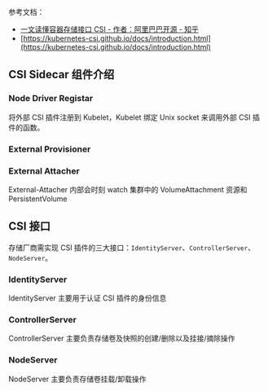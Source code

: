 参考文档：

- [一文读懂容器存储接口 CSI - 作者：阿里巴巴开源 - 知乎](https://zhuanlan.zhihu.com/p/364255271)
- [https://kubernetes-csi.github.io/docs/introduction.html](https://kubernetes-csi.github.io/docs/introduction.html)
<a name="yRxdd"></a>
## CSI Sidecar 组件介绍
<a name="nynJL"></a>
### Node Driver Registar
将外部 CSI 插件注册到 Kubelet，Kubelet 绑定 Unix socket 来调用外部 CSI 插件的函数。

<a name="Vszqy"></a>
### External Provisioner

<a name="sETfq"></a>
### External Attacher
External-Attacher 内部会时刻 watch 集群中的 VolumeAttachment 资源和 PersistentVolume

<a name="PFBRt"></a>
## CSI 接口
存储厂商需实现 CSI 插件的三大接口：`IdentityServer`、`ControllerServer`、`NodeServer`。
<a name="zpSYb"></a>
### IdentityServer
IdentityServer 主要用于认证 CSI 插件的身份信息
<a name="n9j1V"></a>
### ControllerServer
ControllerServer 主要负责存储卷及快照的创建/删除以及挂接/摘除操作
<a name="HO7Ym"></a>
### NodeServer
NodeServer 主要负责存储卷挂载/卸载操作


